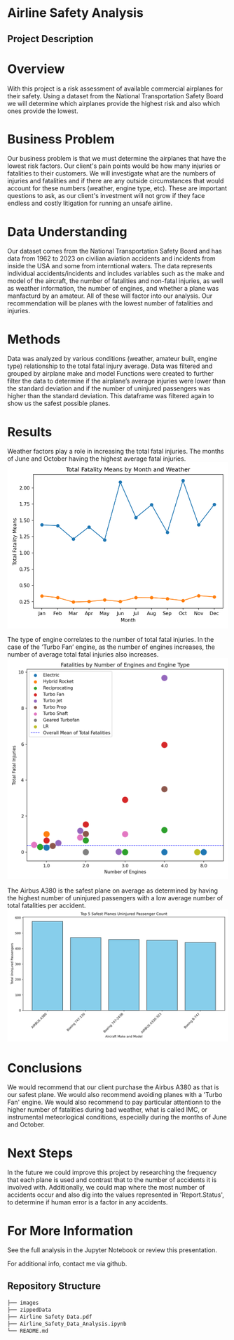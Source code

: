 # Airline Safety Analysis

## Project Description
# Overview
With this project is a risk assessment of available commercial airplanes for their safety. Using a dataset from the National Transportation Safety Board we will determine which airplanes provide the highest risk and also which ones provide the lowest.

# Business Problem
Our business problem is that we must determine the airplanes that have the lowest risk factors. Our client's pain points would be how many injuries or fatalities to their customers. We will investigate what are the numbers of injuries and fatalities and if there are any outside circumstances that would account for these numbers (weather, engine type, etc). These are important questions to ask, as our client's investment will not grow if they face endless and costly litigation for running an unsafe airline.

# Data Understanding
Our dataset comes from the National Transportation Safety Board and has data from 1962 to 2023 on civilian aviation accidents and incidents from inside the USA and some from interntional waters. The data represents individual accidents/incidents and includes variables such as the make and model of the aircraft, the number of fatalities and non-fatal injuries, as well as weather information, the number of engines, and whether a plane was manfacturd by an amateur. All of these will factor into our analysis. Our recommendation will be planes with the lowest number of fatalities and injuries.

# Methods

Data was analyzed by various conditions (weather, amateur built, engine type) relationship to the total fatal injury average.
Data was filtered and grouped by airplane make and model
Functions were created to further filter the data to determine if the airplane’s average injuries were lower than the standard deviation and if the number of uninjured passengers was higher than the standard deviation. 
This dataframe was filtered again to show us the safest possible planes.

# Results
Weather factors play a role in increasing the total fatal injuries. The months of June and October having the highest average fatal injuries.
![weather](./images/Total%20Fatality%20Means%20by%20Month%20and%20Weather.png)

The type of engine correlates to the number of total fatal injuries. In the case of the ‘Turbo Fan’ engine, as the number of engines increases, the number of average total fatal injuries also increases.
![engine](./images/Fatalities%20by%20Number%20of%20Engines%20and%20Engine%20Type.png)

The Airbus A380 is the safest plane on average as determined by having the highest number of uninjured passengers with a low average number of total fatalities per accident.
![engine](./images/Top%205%20Safest%20Planes%20Uninjured%20Passenger%20Count.png)

# Conclusions
We would recommend that our client purchase the Airbus A380 as that is our safest plane. We would also recommend avoiding planes with a 'Turbo Fan' engine. We would also recommend to pay particular attentionn to the higher number of fatalities during bad weather, what is called IMC, or instrumental meteorlogical conditions, especially during the months of June and October. 


# Next Steps

In the future we could improve this project by researching the frequency that each plane is used and contrast that to the number of accidents it is involved with. Additionally, we could map where the most number of accidents occur and also dig into the values represented in 'Report.Status', to determine if human error is a factor in any accidents.


# For More Information
See the full analysis in the Jupyter Notebook or review this presentation.

For additional info, contact me via github. 


## Repository Structure

```
├── images
├── zippedData
├── Airline Safety Data.pdf
├── Airline_Safety_Data_Analysis.ipynb
└── README.md
```
